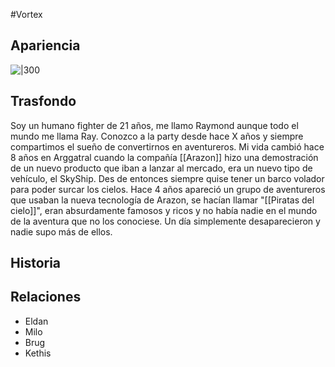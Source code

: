 #Vortex
## Apariencia
![|300](https://s3.amazonaws.com/files.d20.io/images/410071170/MG7HnlQTUuHMgFnF4kovyA/med.webp?1726738781)

## Trasfondo
Soy un humano fighter de 21 años, me llamo Raymond aunque todo el mundo me llama Ray. Conozco a la party desde hace X años y siempre compartimos el sueño de convertirnos en aventureros. Mi vida cambió hace 8 años en Arggatral cuando la compañía [[Arazon]] hizo una demostración de un nuevo producto que iban a lanzar al mercado, era un nuevo tipo de vehículo, el SkyShip. Des de entonces siempre quise tener un barco volador para poder surcar los cielos. Hace 4 años apareció un grupo de aventureros que usaban la nueva tecnología de Arazon, se hacían llamar "[[Piratas del cielo]]", eran absurdamente famosos y ricos y no había nadie en el mundo de la aventura que no los conociese. Un día simplemente desaparecieron y nadie supo más de ellos.

## Historia

## Relaciones
- Eldan
- Milo
- Brug
- Kethis